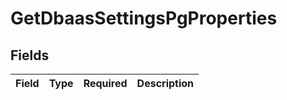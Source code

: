 # GetDbaasSettingsPgProperties


## Fields

| Field       | Type        | Required    | Description |
| ----------- | ----------- | ----------- | ----------- |